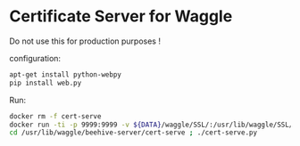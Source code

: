 
# Certificate Server for Waggle
 
Do not use this for production purposes ! 


configuration:
```bash
apt-get install python-webpy
pip install web.py
```

Run:
```bash
docker rm -f cert-serve
docker run -ti -p 9999:9999 -v ${DATA}/waggle/SSL/:/usr/lib/waggle/SSL/ --name cert-serve waggle/beehive-server /bin/bash
cd /usr/lib/waggle/beehive-server/cert-serve ; ./cert-serve.py
```
